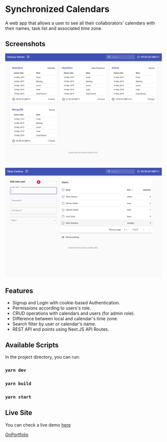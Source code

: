 # Synchronized Calendars

A web app that allows a user to see all their collaborators' calendars with their names, task list and associated time zone.

## Screenshots

![Calendars dashboard](calendars.jpg)

![Users dashboard](users.jpg)

## Features

- Signup and Login with cookie-based Authentication.
- Permissions according to users's role.
- CRUD operations with calendars and users (for admin role).
- Difference between local and calendar's time zone.
- Search filter by user or calendar's name.
- REST API end points using Next.JS API Routes.

## Available Scripts

In the project directory, you can run:

### `yarn dev`

### `yarn build`

### `yarn start`

## Live Site
You can check a live demo [here](https://sync-calendar.vercel.app/)

[OnPortfolio](https://front-end-portfolio.vercel.app/)
